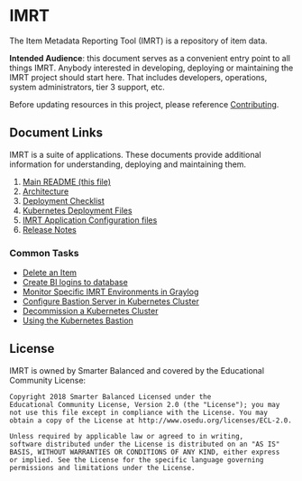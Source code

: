 # IMRT
The Item Metadata Reporting Tool (IMRT) is a repository of item data.

**Intended Audience**: this document serves as a convenient entry point to all things IMRT. Anybody interested in developing, deploying or maintaining the IMRT project should start here. That includes developers, operations, system administrators, tier 3 support, etc.

Before updating resources in this project, please reference [Contributing](CONTRIBUTING.md).

## Document Links
IMRT is a suite of applications. These documents provide additional information for understanding, deploying and maintaining them.

1. [Main README (this file)](README.md)
2. [Architecture](docs/Architecture.md)
3. [Deployment Checklist](docs/Deployment.AWS.md)
4. [Kubernetes Deployment Files](docs/kubernetes_deployment_files.md)
5. [IMRT Application Configuration files](docs/config_files.md)
6. [Release Notes](docs/release_notes.md)

### Common Tasks
* [Delete an Item](docs/delete-item.md)
* [Create BI logins to database](docs/create_bi_logins.md)
* [Monitor Specific IMRT Environments in Graylog](docs/monitor-env-graylog.md)
* [Configure Bastion Server in Kubernetes Cluster](docs/configure-bastion.md)
* [Decommission a Kubernetes Cluster](docs/decomission-cluster.md)
* [Using the Kubernetes Bastion](docs/k8s-bastion-usage.md)


## License
IMRT is owned by Smarter Balanced and covered by the Educational Community License:

```text
Copyright 2018 Smarter Balanced Licensed under the
Educational Community License, Version 2.0 (the "License"); you may
not use this file except in compliance with the License. You may
obtain a copy of the License at http://www.osedu.org/licenses/ECL-2.0.

Unless required by applicable law or agreed to in writing,
software distributed under the License is distributed on an "AS IS"
BASIS, WITHOUT WARRANTIES OR CONDITIONS OF ANY KIND, either express
or implied. See the License for the specific language governing
permissions and limitations under the License.
```

